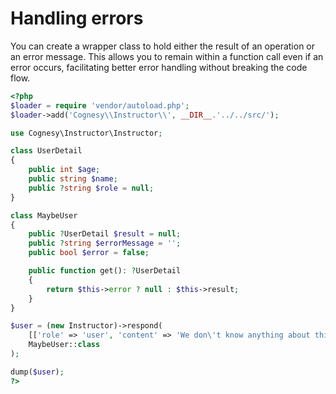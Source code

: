 # Handling errors

You can create a wrapper class to hold either the result of an operation or an error message.
This allows you to remain within a function call even if an error occurs, facilitating
better error handling without breaking the code flow.

```php
<?php
$loader = require 'vendor/autoload.php';
$loader->add('Cognesy\\Instructor\\', __DIR__.'../../src/');

use Cognesy\Instructor\Instructor;

class UserDetail
{
    public int $age;
    public string $name;
    public ?string $role = null;
}

class MaybeUser
{
    public ?UserDetail $result = null;
    public ?string $errorMessage = '';
    public bool $error = false;

    public function get(): ?UserDetail
    {
        return $this->error ? null : $this->result;
    }
}

$user = (new Instructor)->respond(
    [['role' => 'user', 'content' => 'We don\'t know anything about this guy.']],
    MaybeUser::class
);

dump($user);
?>
```

